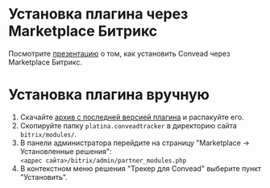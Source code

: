 Установка плагина через Marketplace Битрикс
===========================================

Посмотрите [презентацию](https://docs.google.com/a/convead.com/presentation/d/1jLIN1OkTSb0_X4QLUhtG8CLSSd3ZvSwtTuQVGpEaBXs/embed?start=false&loop=false&delayms=3000#slide=id.p) о том, как установить Convead через Marketplace Битрикс.

Установка плагина вручную
=========================

1. Скачайте [архив с последней версией плагина](https://github.com/Convead/bitrix_convead/archive/master.zip) и распакуйте его.
2. Скопируйте папку `platina.conveadtracker` в директорию сайта `bitrix/modules/`.
3. В панели администратора перейдите на страницу "Marketplace -> Установленные решения":  
   `<адрес сайта>/bitrix/admin/partner_modules.php`
4. В контекстном меню решения "Трекер для Convead" выберите пункт "Установить".
